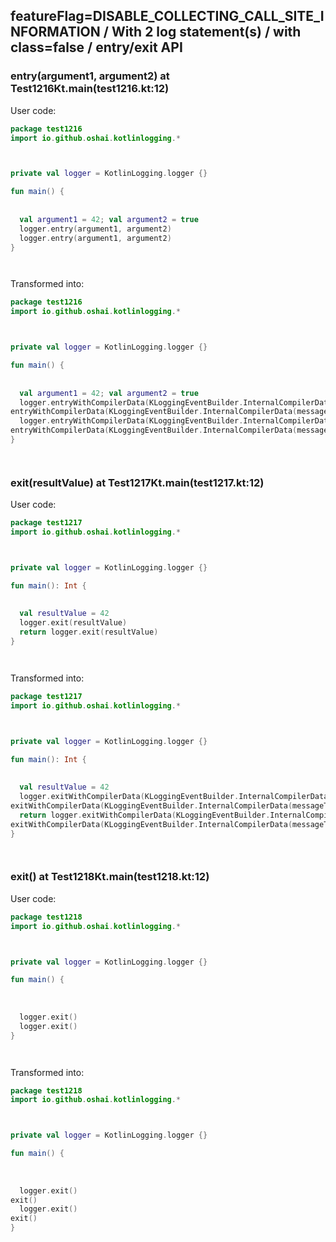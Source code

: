 ## featureFlag=DISABLE_COLLECTING_CALL_SITE_INFORMATION / With 2 log statement(s) / with class=false / entry/exit API



###  entry(argument1, argument2) at Test1216Kt.main(test1216.kt:12)

User code:
```kotlin
package test1216
import io.github.oshai.kotlinlogging.*



private val logger = KotlinLogging.logger {}

fun main() {
  
  
  val argument1 = 42; val argument2 = true
  logger.entry(argument1, argument2)
  logger.entry(argument1, argument2)
}




```
  
Transformed into:
```kotlin
package test1216
import io.github.oshai.kotlinlogging.*



private val logger = KotlinLogging.logger {}

fun main() {
  
  
  val argument1 = 42; val argument2 = true
  logger.entryWithCompilerData(KLoggingEventBuilder.InternalCompilerData(messageTemplate = "entry(argument1, argument2)"))
entryWithCompilerData(KLoggingEventBuilder.InternalCompilerData(messageTemplate = "entry(argument1, argument2)"))
  logger.entryWithCompilerData(KLoggingEventBuilder.InternalCompilerData(messageTemplate = "entry(argument1, argument2)"))
entryWithCompilerData(KLoggingEventBuilder.InternalCompilerData(messageTemplate = "entry(argument1, argument2)"))
}




```

###  exit(resultValue) at Test1217Kt.main(test1217.kt:12)

User code:
```kotlin
package test1217
import io.github.oshai.kotlinlogging.*



private val logger = KotlinLogging.logger {}

fun main(): Int {
  
  
  val resultValue = 42
  logger.exit(resultValue)
  return logger.exit(resultValue)
}




```
  
Transformed into:
```kotlin
package test1217
import io.github.oshai.kotlinlogging.*



private val logger = KotlinLogging.logger {}

fun main(): Int {
  
  
  val resultValue = 42
  logger.exitWithCompilerData(KLoggingEventBuilder.InternalCompilerData(messageTemplate = "exit(resultValue)"))
exitWithCompilerData(KLoggingEventBuilder.InternalCompilerData(messageTemplate = "exit(resultValue)"))
  return logger.exitWithCompilerData(KLoggingEventBuilder.InternalCompilerData(messageTemplate = "exit(resultValue)"))
exitWithCompilerData(KLoggingEventBuilder.InternalCompilerData(messageTemplate = "exit(resultValue)"))
}




```

###  exit() at Test1218Kt.main(test1218.kt:12)

User code:
```kotlin
package test1218
import io.github.oshai.kotlinlogging.*



private val logger = KotlinLogging.logger {}

fun main() {
  
  
  
  logger.exit()
  logger.exit()
}




```
  
Transformed into:
```kotlin
package test1218
import io.github.oshai.kotlinlogging.*



private val logger = KotlinLogging.logger {}

fun main() {
  
  
  
  logger.exit()
exit()
  logger.exit()
exit()
}




```
